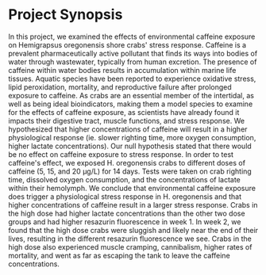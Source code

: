 # Project Synopsis

In this project, we examined the effects of environmental caffeine exposure on Hemigrapsus oregonensis shore crabs' stress response. Caffeine is a prevalent pharmaceutically active pollutant that finds its ways into bodies of water through wastewater, typically from human excretion. The presence of caffeine within water bodies results in accumulation within marine life tissues. Aquatic species have been reported to experience oxidative stress, lipid peroxidation, mortality, and reproductive failure after prolonged exposure to caffeine. As crabs are an essential member of the intertidal, as well as being ideal bioindicators, making them a model species to examine for the effects of caffeine exposure, as scientists have already found it impacts their digestive tract, muscle functions, and stress response. We hypothesized that higher concentrations of caffeine will result in a higher physiological response (ie. slower righting time, more oxygen consumption, higher lactate concentrations). Our null hypothesis stated that there would be no effect on caffeine exposure to stress response. In order to test caffeine's effect, we exposed H. oregonensis crabs to different doses of caffeine (5, 15, and 20 µg/L) for 14 days. Tests were taken on crab righting time, dissolved oxygen consumption, and the concentrations of lactate within their hemolymph. We conclude that environmental caffeine exposure does trigger a physiological stress response in H. oregonensis and that higher concentrations of caffeine result in a larger stress response. Crabs in the high dose had higher lactate concentrations than the other two dose groups and had higher resazurin fluorescence in week 1. In week 2, we found that the high dose crabs were sluggish and likely near the end of their lives, resulting in the different resazurin fluorescence we see. Crabs in the high dose also experienced muscle cramping, cannibalism, higher rates of mortality, and went as far as escaping the tank to leave the caffeine concentrations. 
